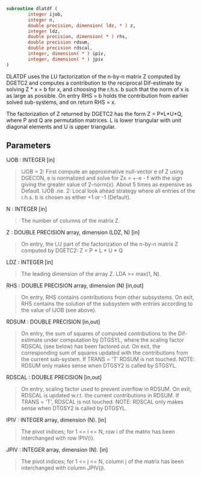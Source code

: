 ```fortran
subroutine dlatdf (
        integer ijob,
        integer n,
        double precision, dimension( ldz, * ) z,
        integer ldz,
        double precision, dimension( * ) rhs,
        double precision rdsum,
        double precision rdscal,
        integer, dimension( * ) ipiv,
        integer, dimension( * ) jpiv
)
```

DLATDF uses the LU factorization of the n-by-n matrix Z computed by
DGETC2 and computes a contribution to the reciprocal Dif-estimate
by solving Z \* x = b for x, and choosing the r.h.s. b such that
the norm of x is as large as possible. On entry RHS = b holds the
contribution from earlier solved sub-systems, and on return RHS = x.

The factorization of Z returned by DGETC2 has the form Z = P\*L\*U\*Q,
where P and Q are permutation matrices. L is lower triangular with
unit diagonal elements and U is upper triangular.

## Parameters
IJOB : INTEGER [in]
> IJOB = 2: First compute an approximative null-vector e
> of Z using DGECON, e is normalized and solve for
> Zx = +-e - f with the sign giving the greater value
> of 2-norm(x). About 5 times as expensive as Default.
> IJOB .ne. 2: Local look ahead strategy where all entries of
> the r.h.s. b is chosen as either +1 or -1 (Default).

N : INTEGER [in]
> The number of columns of the matrix Z.

Z : DOUBLE PRECISION array, dimension (LDZ, N) [in]
> On entry, the LU part of the factorization of the n-by-n
> matrix Z computed by DGETC2:  Z = P \* L \* U \* Q

LDZ : INTEGER [in]
> The leading dimension of the array Z.  LDA >= max(1, N).

RHS : DOUBLE PRECISION array, dimension (N) [in,out]
> On entry, RHS contains contributions from other subsystems.
> On exit, RHS contains the solution of the subsystem with
> entries according to the value of IJOB (see above).

RDSUM : DOUBLE PRECISION [in,out]
> On entry, the sum of squares of computed contributions to
> the Dif-estimate under computation by DTGSYL, where the
> scaling factor RDSCAL (see below) has been factored out.
> On exit, the corresponding sum of squares updated with the
> contributions from the current sub-system.
> If TRANS = 'T' RDSUM is not touched.
> NOTE: RDSUM only makes sense when DTGSY2 is called by STGSYL.

RDSCAL : DOUBLE PRECISION [in,out]
> On entry, scaling factor used to prevent overflow in RDSUM.
> On exit, RDSCAL is updated w.r.t. the current contributions
> in RDSUM.
> If TRANS = 'T', RDSCAL is not touched.
> NOTE: RDSCAL only makes sense when DTGSY2 is called by
> DTGSYL.

IPIV : INTEGER array, dimension (N). [in]
> The pivot indices; for 1 <= i <= N, row i of the
> matrix has been interchanged with row IPIV(i).

JPIV : INTEGER array, dimension (N). [in]
> The pivot indices; for 1 <= j <= N, column j of the
> matrix has been interchanged with column JPIV(j).

